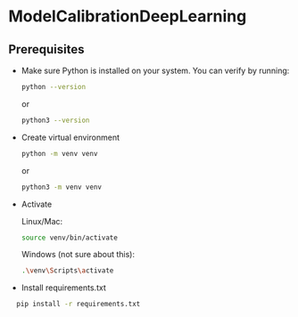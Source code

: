 # ModelCalibrationDeepLearning

## Prerequisites

- Make sure Python is installed on your system. You can verify by running:
  ```bash
  python --version
  ```
  or
  ```bash
  python3 --version
  ```
- Create virtual environment
    ```bash
  python -m venv venv
  ```
  or
    ```bash
  python3 -m venv venv
  ```
- Activate
  
  Linux/Mac:
  ```bash
  source venv/bin/activate
  ```
  Windows (not sure about this):
  ```bash
  .\venv\Scripts\activate
  ```

- Install requirements.txt

```bash
  pip install -r requirements.txt
  ```
  


